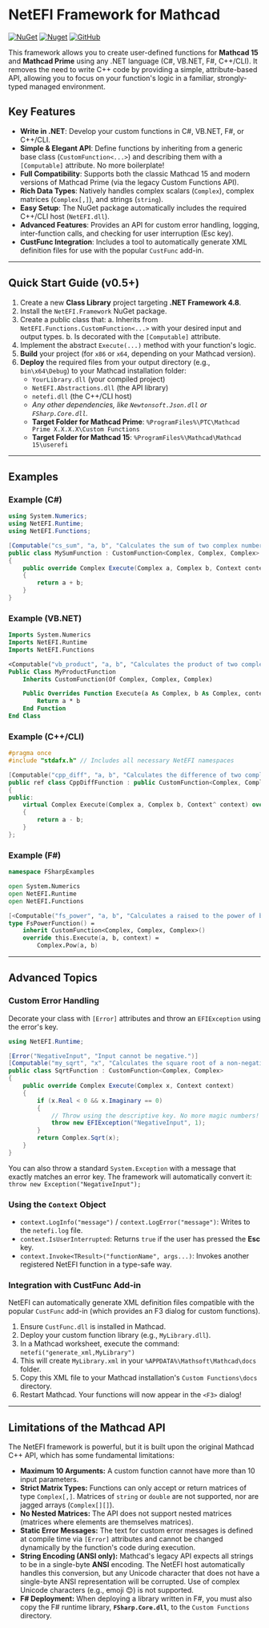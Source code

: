 ﻿# NetEFI Framework for Mathcad

[![NuGet](https://img.shields.io/nuget/v/NetEFI.Framework?label=NuGet)](https://www.nuget.org/packages/NetEFI.Framework/)
[![Nuget](https://img.shields.io/nuget/dt/NetEFI.Framework)](https://www.nuget.org/packages/NetEFI.Framework/)
[![GitHub](https://img.shields.io/github/license/ViacheslavMezentsev/NetEFI)](https://github.com/ViacheslavMezentsev/NetEFI/blob/master/LICENSE)

This framework allows you to create user-defined functions for **Mathcad 15** and **Mathcad Prime** using any .NET language (C#, VB.NET, F#, C++/CLI). It removes the need to write C++ code by providing a simple, attribute-based API, allowing you to focus on your function's logic in a familiar, strongly-typed managed environment.

## Key Features

* **Write in .NET**: Develop your custom functions in C#, VB.NET, F#, or C++/CLI.
* **Simple & Elegant API**: Define functions by inheriting from a generic base class (`CustomFunction<...>`) and describing them with a `[Computable]` attribute. No more boilerplate!
* **Full Compatibility**: Supports both the classic Mathcad 15 and modern versions of Mathcad Prime (via the legacy Custom Functions API).
* **Rich Data Types**: Natively handles complex scalars (`Complex`), complex matrices (`Complex[,]`), and strings (`string`).
* **Easy Setup**: The NuGet package automatically includes the required C++/CLI host (`NetEFI.dll`).
* **Advanced Features**: Provides an API for custom error handling, logging, inter-function calls, and checking for user interruption (Esc key).
* **CustFunc Integration**: Includes a tool to automatically generate XML definition files for use with the popular `CustFunc` add-in.

---

## Quick Start Guide (v0.5+)

1. Create a new **Class Library** project targeting **.NET Framework 4.8**.
2. Install the `NetEFI.Framework` NuGet package.
3. Create a public class that:
    a. Inherits from `NetEFI.Functions.CustomFunction<...>` with your desired input and output types.
    b. Is decorated with the `[Computable]` attribute.
4. Implement the abstract `Execute(...)` method with your function's logic.
5. **Build** your project (for `x86` or `x64`, depending on your Mathcad version).
6. **Deploy** the required files from your output directory (e.g., `bin\x64\Debug`) to your Mathcad installation folder:
    * `YourLibrary.dll` (your compiled project)
    * `NetEFI.Abstractions.dll` (the API library)
    * `netefi.dll` (the C++/CLI host)
    * *Any other dependencies, like `Newtonsoft.Json.dll` or `FSharp.Core.dll`.*
    * **Target Folder for Mathcad Prime**: `%ProgramFiles%\PTC\Mathcad Prime X.X.X.X\Custom Functions`
    * **Target Folder for Mathcad 15**: `%ProgramFiles%\Mathcad\Mathcad 15\userefi`

---

## Examples

### Example (C#)

```csharp
using System.Numerics;
using NetEFI.Runtime;
using NetEFI.Functions;

[Computable("cs_sum", "a, b", "Calculates the sum of two complex numbers")]
public class MySumFunction : CustomFunction<Complex, Complex, Complex>
{
    public override Complex Execute(Complex a, Complex b, Context context)
    {
        return a + b;
    }
}
```

### Example (VB.NET)

```vb
Imports System.Numerics
Imports NetEFI.Runtime
Imports NetEFI.Functions

<Computable("vb_product", "a, b", "Calculates the product of two complex numbers")>
Public Class MyProductFunction
    Inherits CustomFunction(Of Complex, Complex, Complex)

    Public Overrides Function Execute(a As Complex, b As Complex, context As Context) As Complex
        Return a * b
    End Function
End Class
```

### Example (C++/CLI)

```cpp
#pragma once
#include "stdafx.h" // Includes all necessary NetEFI namespaces

[Computable("cpp_diff", "a, b", "Calculates the difference of two complex numbers")]
public ref class CppDiffFunction : public CustomFunction<Complex, Complex, Complex>
{
public:
    virtual Complex Execute(Complex a, Complex b, Context^ context) override
    {
        return a - b;
    }
};
```

### Example (F#)

```fsharp
namespace FSharpExamples

open System.Numerics
open NetEFI.Runtime
open NetEFI.Functions

[<Computable("fs_power", "a, b", "Calculates a raised to the power of b")>]
type FsPowerFunction() =
    inherit CustomFunction<Complex, Complex, Complex>()
    override this.Execute(a, b, context) =
        Complex.Pow(a, b)
```

---

## Advanced Topics

### Custom Error Handling

Decorate your class with `[Error]` attributes and throw an `EFIException` using the error's key.

```csharp
using NetEFI.Runtime;

[Error("NegativeInput", "Input cannot be negative.")]
[Computable("my_sqrt", "x", "Calculates the square root of a non-negative number")]
public class SqrtFunction : CustomFunction<Complex, Complex>
{
    public override Complex Execute(Complex x, Context context)
    {
        if (x.Real < 0 && x.Imaginary == 0)
        {
            // Throw using the descriptive key. No more magic numbers!
            throw new EFIException("NegativeInput", 1);
        }
        return Complex.Sqrt(x);
    }
}
```

You can also throw a standard `System.Exception` with a message that exactly matches an error key. The framework will automatically convert it: `throw new Exception("NegativeInput");`

### Using the `Context` Object

* `context.LogInfo("message")` / `context.LogError("message")`: Writes to the `netefi.log` file.
* `context.IsUserInterrupted`: Returns `true` if the user has pressed the **Esc** key.
* `context.Invoke<TResult>("functionName", args...)`: Invokes another registered NetEFI function in a type-safe way.

### Integration with CustFunc Add-in

NetEFI can automatically generate XML definition files compatible with the popular `CustFunc` add-in (which provides an F3 dialog for custom functions).

1. Ensure `CustFunc.dll` is installed in Mathcad.
2. Deploy your custom function library (e.g., `MyLibrary.dll`).
3. In a Mathcad worksheet, execute the command:
    `netefi("generate_xml,MyLibrary")`
4. This will create `MyLibrary.xml` in your `%APPDATA%\Mathsoft\Mathcad\docs` folder.
5. Copy this XML file to your Mathcad installation's `Custom Functions\docs` directory.
6. Restart Mathcad. Your functions will now appear in the `<F3>` dialog!

---

## Limitations of the Mathcad API

The NetEFI framework is powerful, but it is built upon the original Mathcad C++ API, which has some fundamental limitations:

* **Maximum 10 Arguments:** A custom function cannot have more than 10 input parameters.
* **Strict Matrix Types:** Functions can only accept or return matrices of type `Complex[,]`. Matrices of `string` or `double` are not supported, nor are jagged arrays (`Complex[][]`).
* **No Nested Matrices:** The API does not support nested matrices (matrices where elements are themselves matrices).
* **Static Error Messages:** The text for custom error messages is defined at compile time via `[Error]` attributes and cannot be changed dynamically by the function's code during execution.
* **String Encoding (ANSI only):** Mathcad's legacy API expects all strings to be in a single-byte **ANSI** encoding. The NetEFI host automatically handles this conversion, but any Unicode character that does not have a single-byte ANSI representation will be corrupted. Use of complex Unicode characters (e.g., emoji 😊) is not supported.
* **F# Deployment:** When deploying a library written in F#, you must also copy the F# runtime library, **`FSharp.Core.dll`**, to the `Custom Functions` directory.
